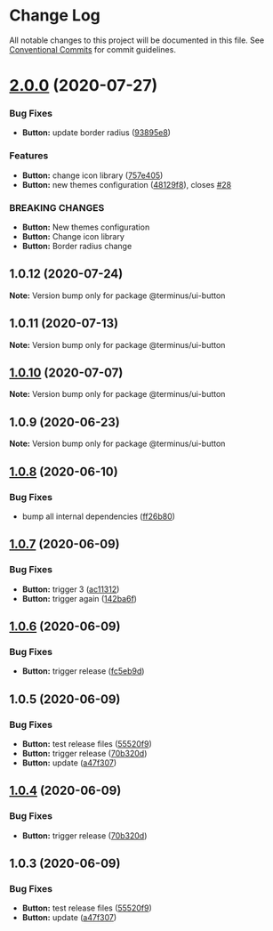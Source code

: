 # Change Log

All notable changes to this project will be documented in this file.
See [Conventional Commits](https://conventionalcommits.org) for commit guidelines.

# [2.0.0](https://github.com/GetTerminus/terminus-oss/compare/@terminus/ui-button@1.0.12...@terminus/ui-button@2.0.0) (2020-07-27)


### Bug Fixes

* **Button:** update border radius ([93895e8](https://github.com/GetTerminus/terminus-oss/commit/93895e89b8f5a13875711ba6bc591bef619a4c00))


### Features

* **Button:** change icon library ([757e405](https://github.com/GetTerminus/terminus-oss/commit/757e405772171fe575493ae3f5e22b3816abc5da))
* **Button:** new themes configuration ([48129f8](https://github.com/GetTerminus/terminus-oss/commit/48129f8ca328442828f5806dd28f635f7ea010b1)), closes [#28](https://github.com/GetTerminus/terminus-oss/issues/28)


### BREAKING CHANGES

* **Button:** New themes configuration
* **Button:** Change icon library
* **Button:** Border radius change





## 1.0.12 (2020-07-24)

**Note:** Version bump only for package @terminus/ui-button





## 1.0.11 (2020-07-13)

**Note:** Version bump only for package @terminus/ui-button





## [1.0.10](https://github.com/GetTerminus/terminus-oss/compare/@terminus/ui-button@1.0.9...@terminus/ui-button@1.0.10) (2020-07-07)

**Note:** Version bump only for package @terminus/ui-button





## 1.0.9 (2020-06-23)

**Note:** Version bump only for package @terminus/ui-button





## [1.0.8](https://github.com/GetTerminus/terminus-oss/compare/@terminus/ui-button@1.0.7...@terminus/ui-button@1.0.8) (2020-06-10)


### Bug Fixes

* bump all internal dependencies ([ff26b80](https://github.com/GetTerminus/terminus-oss/commit/ff26b806bb599401f006996be5b567a378e68ef3))





## [1.0.7](https://github.com/GetTerminus/terminus-oss/compare/@terminus/ui-button@1.0.6...@terminus/ui-button@1.0.7) (2020-06-09)


### Bug Fixes

* **Button:** trigger 3 ([ac11312](https://github.com/GetTerminus/terminus-oss/commit/ac11312f716926da51918a5de3271e4ea3a32c75))
* **Button:** trigger again ([142ba6f](https://github.com/GetTerminus/terminus-oss/commit/142ba6f079be141dab1ab4280cdf95065aff447b))





## [1.0.6](https://github.com/GetTerminus/terminus-oss/compare/@terminus/ui-button@1.0.5...@terminus/ui-button@1.0.6) (2020-06-09)


### Bug Fixes

* **Button:** trigger release ([fc5eb9d](https://github.com/GetTerminus/terminus-oss/commit/fc5eb9d30928e79c5a29530f6237aff213d15058))





## 1.0.5 (2020-06-09)


### Bug Fixes

* **Button:** test release files ([55520f9](https://github.com/GetTerminus/terminus-oss/commit/55520f9322d8e282dc280750a14189fc795e06b8))
* **Button:** trigger release ([70b320d](https://github.com/GetTerminus/terminus-oss/commit/70b320d072a25a581451da86be72c1f5fce26398))
* **Button:** update ([a47f307](https://github.com/GetTerminus/terminus-oss/commit/a47f30757b9216d6ee76788c117e76eacf5289e5))





## [1.0.4](https://github.com/GetTerminus/terminus-oss/compare/@terminus/ui-button@1.0.3...@terminus/ui-button@1.0.4) (2020-06-09)


### Bug Fixes

* **Button:** trigger release ([70b320d](https://github.com/GetTerminus/terminus-oss/commit/70b320d072a25a581451da86be72c1f5fce26398))





## 1.0.3 (2020-06-09)


### Bug Fixes

* **Button:** test release files ([55520f9](https://github.com/GetTerminus/terminus-oss/commit/55520f9322d8e282dc280750a14189fc795e06b8))
* **Button:** update ([a47f307](https://github.com/GetTerminus/terminus-oss/commit/a47f30757b9216d6ee76788c117e76eacf5289e5))
